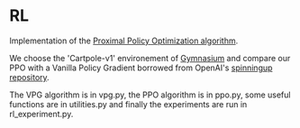 # RL

Implementation of the [Proximal Policy Optimization algorithm](https://spinningup.openai.com/en/latest/algorithms/ppo.html). 

We choose the 'Cartpole-v1' environement of [Gymnasium](https://gymnasium.farama.org/) and compare our PPO with a Vanilla Policy Gradient borrowed from OpenAI's [spinningup repository](https://github.com/openai/spinningup/blob/master/spinup/examples/pytorch/pg_math/1_simple_pg.py). 

The VPG algorithm is in vpg.py, the PPO algorithm is in ppo.py, some useful functions are in utilities.py and finally the experiments are run in rl_experiment.py.

